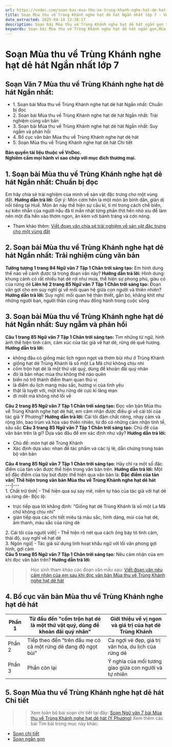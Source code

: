 ```yaml
---
url: https://vndoc.com/soan-bai-mua-thu-ve-trung-khanh-nghe-hat-de-hat-ngan-gon-269507
title: Soạn Mùa thu về Trùng Khánh nghe hạt dẻ hát Ngắn nhất lớp 7 - VnDoc.com
date_extracted: 2025-04-14 12:38:17
description: Soạn bài Mùa thu về Trùng Khánh nghe hạt dẻ hát ngắn gọn trang 82 nhằm giúp các em HS đạt kết quả tốt trong quá trình làm bài tập và học tập môn Ngữ văn lớp 7 sách Chân trời sáng tạo.
keywords: Soạn bài Mùa thu về Trùng Khánh nghe hạt dẻ hát ngắn gọn,Mùa thu về Trùng Khánh nghe hạt dẻ hát,Soạn bài Mùa thu về Trùng Khánh nghe hạt dẻ hát,Mùa thu về Trùng Khánh nghe hạt dẻ hát Y Phương,Soạn bài Mùa thu về Trùng Khánh nghe hạt dẻ hát 82,Mùa thu về Trùng Khánh nghe hạt dẻ hát lớp 7,Mùa thu về Trùng Khánh nghe hạt dẻ hát trang 82,Soạn Mùa thu về Trùng Khánh nghe hạt dẻ hát,soạn văn 7,ngữ văn 7,văn 7,soan van 7,soạn văn lớp 7,ngữ văn lớp 7,ngữ văn 7 tập 1,soạn ngữ văn 7
---
```


# Soạn Mùa thu về Trùng Khánh nghe hạt dẻ hát Ngắn nhất lớp 7
## **Soạn Văn 7 Mùa thu về Trùng Khánh nghe hạt dẻ hát Ngắn nhất:**
  * 1\. Soạn bài Mùa thu về Trùng Khánh nghe hạt dẻ hát Ngắn nhất: Chuẩn bị đọc
  * 2\. Soạn bài Mùa thu về Trùng Khánh nghe hạt dẻ hát Ngắn nhất: Trải nghiệm cùng văn bản
  * 3\. Soạn bài Mùa thu về Trùng Khánh nghe hạt dẻ hát Ngắn nhất: Suy ngẫm và phản hồi
  * 4\. Bố cục văn bản Mùa thu về Trùng Khánh nghe hạt dẻ hát
  * 5\. Soạn Mùa thu về Trùng Khánh nghe hạt dẻ hát Chi tiết

**Bản quyền tài liệu thuộc về VnDoc.  
Nghiêm cấm mọi hành vi sao chép với mục đích thương mại.**
## **1\. Soạn bài Mùa thu về Trùng Khánh nghe hạt dẻ hát Ngắn nhất: Chuẩn bị đọc**
Em hãy chia sẻ trải nghiệm của mình về sản vật đặc trưng cho một vùng đất.
**Hướng dẫn trả lời:**
_Gợi ý:_
Món cơm hến là một món ăn bình dân, giản dị nổi tiếng tại Huế. Món ăn này thể hiện sự cầu kì, tỉ mỉ trong cách chế biến, sự kiên nhẫn của người nấu đã tỉ mẩn nhặt từng phần thịt hến nhỏ xíu để làm nên một đĩa hến xào thơm ngon, ăn kèm với bánh tráng và cơn nóng.
  * Tham khảo thêm: [Viết đoạn văn chia sẻ trải nghiệm về sản vật đặc trưng cho một vùng đất](<https://vndoc.com/em-hay-chia-se-trai-nghiem-cua-minh-ve-san-vat-dac-trung-cho-mot-vung-dat-281025>)

## **2\. Soạn bài Mùa thu về Trùng Khánh nghe hạt dẻ hát Ngắn nhất: Trải nghiệm cùng văn bản**
**Tưởng tượng 1 trang 84 Ngữ văn 7 Tập 1 Chân trời sáng tạo:** Em hình dung thế nào về cảnh được tả trong đoạn văn này?
**Hướng dẫn trả lời:**
Hình dung: khung cảnh có rất nhiều hạt dẻ rơi như mưa, thể hiện sự phong phú, giàu có của rừng dẻ
**Liên hệ 2 trang 85 Ngữ văn 7 Tập 1 Chân trời sáng tạo:** Đoạn văn gợi cho em suy nghĩ gì về mối quan hệ giữa con người và thiên nhiên?
**Hướng dẫn trả lời:**
Suy nghĩ: mối quan hệ thân thiết, gắn bó, khăng khít như những người bạn, người thân cùng nhau đồng hành trong cuộc sống
## **3\. Soạn bài Mùa thu về Trùng Khánh nghe hạt dẻ hát Ngắn nhất: Suy ngẫm và phản hồi**
**Câu 1 trang 85 Ngữ văn 7 Tập 1 Chân trời sáng tạo:** Tìm những từ ngữ, hình ảnh thể hiện tình cảm, cảm xúc của tác giả về hạt dẻ, rừng dẻ quê hương.
**Hướng dẫn trả lời:**
  * không đâu có giống mác lịch ngon ngọt và thơm bùi như ở Trùng Khánh
  * giống hạt dẻ Trùng Khánh là số một La Mã chứ không chịu nhì
  * cốm trộn hạt dẻ là một thứ vật quý, dùng để khoản đãi quý nhân
  * đó là bản nhạc mùa thu không thể nào quên
  * biến nó trở thành điểm tham quan thú vị
  * là điểm du lịch mang màu sắc, hương vị của tình yêu
  * thật là tuyệt vời, một khu rừng dẻ cực kì lãng mạn
  * đi miết mà không nhớ lối về

**Câu 2 trang 85 Ngữ văn 7 Tập 1 Chân trời sáng tạo:** Đọc văn bản Mùa thu về Trùng Khánh nghe hạt dẻ hát, em cảm nhận được điều gì về cái tôi của tác giả Y Phương?
**Hướng dẫn trả lời:**
Cái tôi đậm chất riêng, nhạy cảm và rộng lớn, bao trùm và hòa vào thiên nhiên, từ đó có những cảm nhận tinh tế, sâu sắc
**Câu 3 trang 85 Ngữ văn 7 Tập 1 Chân trời sáng tạo:** Chủ đề của văn bản trên là gì? Dựa vào đâu để em xác định như vậy?
**Hướng dẫn trả lời:**
  * Chủ đề: món hạt dẻ Trùng Khánh
  * Xác định dựa vào: nhan đề tác phẩm và các lý lẽ, dẫn chứng trong toàn bộ văn bản

**Câu 4 trang 85 Ngữ văn 7 Tập 1 Chân trời sáng tạo:** Hãy chỉ ra một số đặc điểm của tản văn được thể hiện trong văn bản trên.
**Hướng dẫn trả lời:**
Một số đặc điểm của tùy bút được thể hiện qua văn bản là:
**Đặc điểm của tản văn**| **Thể hiện trong văn bản Mùa thu về Trùng Khánh nghe hạt dẻ hát**  
---|---  
1\. Chất trữ tình| \- Thể hiện qua sự say mê, niềm tự hào của tác giả với hạt dẻ và rừng dẻ\- Bộc lộ:
  * trực tiếp qua lời khẳng định: "Giống hạt dẻ Trùng Khánh là số một La Mã chứ không chịu nhì"
  * gián tiếp qua các chi tiết miêu tả màu sắc, hình dáng, mùi của hạt dẻ, âm thanh, màu sắc của rừng dẻ

2\. Cái tôi của người viết| \- Thể hiện rõ nét qua cách ông bày tỏ tình cảm, thái độ, suy nghĩ về hạt dẻ  
3\. Ngôn ngữ| \- Tác giả sử dụng linh hoạt khẩu ngữ với lối văn phong gợi hình, gợi cảm  
**Câu 5 trang 85 Ngữ văn 7 Tập 1 Chân trời sáng tạo:** Nêu cảm nhận của em khi đọc văn bản trên?
**Hướng dẫn trả lời:**
>> Học sinh tham khảo các đoạn văn mẫu sau: [Viết đoạn văn nêu cảm nhận của em sau khi đọc văn bản Mùa thu về Trùng Khánh nghe hạt dẻ hát](<https://vndoc.com/cam-nhan-cua-em-khi-doc-van-ban-mua-thu-ve-trung-khanh-nghe-hat-de-hat-281026>)
## **4\. Bố cục văn bản Mùa thu về Trùng Khánh nghe hạt dẻ hát**
Phần 1| Từ đầu đến "cốm trộn hạt dẻ là một thứ vật quý, dùng để khoản đãi quý nhân"| Giới thiệu về vị ngon và giá trị của hạt dẻ Trùng Khánh  
---|---|---  
Phần 2| Tiếp theo đến "trên đầu mẹ có cả một rừng dẻ đang độ ngọt bùi"| Ca ngợi vẻ đẹp, giá trị văn hóa, du lịch của rừng dẻ  
Phần 3| Phần còn lại| Ý nghĩa của mối tương giao giữa con người và tự nhiên  
## **5\. Soạn Mùa thu về Trùng Khánh nghe hạt dẻ hát Chi tiết**
>> Xem toàn bộ bài soạn chi tiết tại đây: [Soạn Ngữ văn 7 bài Mùa thu về Trùng Khánh nghe hạt dẻ hát \(Y Phương\)](<https://vndoc.com/soan-bai-mua-thu-ve-trung-khanh-nghe-hat-de-hat-269501>)
Xem thêm các bài Tìm bài trong mục này khác:
  * [Soạn chi tiết](</soan-bai-thu-sang-trang-86-269527>)
  * [Soạn ngắn gọn](</soan-bai-thu-sang-ngan-gon-269529>)

